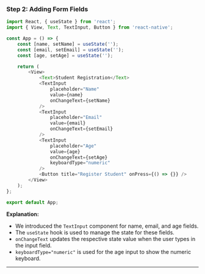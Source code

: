 
### Step 2: Adding Form Fields

```javascript
import React, { useState } from 'react';
import { View, Text, TextInput, Button } from 'react-native';

const App = () => {
    const [name, setName] = useState('');
    const [email, setEmail] = useState('');
    const [age, setAge] = useState('');

    return (
        <View>
            <Text>Student Registration</Text>
            <TextInput
                placeholder="Name"
                value={name}
                onChangeText={setName}
            />
            <TextInput
                placeholder="Email"
                value={email}
                onChangeText={setEmail}
            />
            <TextInput
                placeholder="Age"
                value={age}
                onChangeText={setAge}
                keyboardType="numeric"
            />
            <Button title="Register Student" onPress={() => {}} />
        </View>
    );
};

export default App;
```

**Explanation:**
- We introduced the `TextInput` component for name, email, and age fields.
- The `useState` hook is used to manage the state for these fields.
- `onChangeText` updates the respective state value when the user types in the input field.
- `keyboardType="numeric"` is used for the age input to show the numeric keyboard.

---

